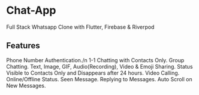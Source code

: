 # Chat-App

Full Stack Whatsapp Clone with Flutter, Firebase & Riverpod 

## Features

 Phone Number Authentication./n
   1-1 Chatting with Contacts Only.
 Group Chatting.
 Text, Image, GIF, Audio(Recording), Video & Emoji Sharing.
 Status Visible to Contacts Only and Disappears after 24 hours.
 Video Calling.
 Online/Offline Status.
 Seen Message.
 Replying to Messages.
 Auto Scroll on New Messages.
